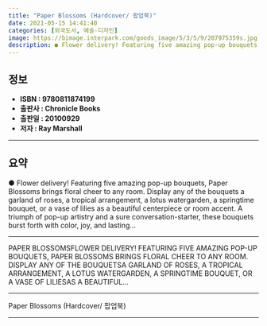 ```yaml
---
title: "Paper Blossoms (Hardcover/ 팝업북)"
date: 2021-05-15 14:41:40
categories: [외국도서, 예술-디자인]
image: https://bimage.interpark.com/goods_image/5/3/5/9/207975359s.jpg
description: ● Flower delivery! Featuring five amazing pop-up bouquets, Paper Blossoms brings floral cheer to any room. Display any of the bouquets a garland of roses, a tr
---
```


## **정보**

- **ISBN : 9780811874199**
- **출판사 : Chronicle Books**
- **출판일 : 20100929**
- **저자 : Ray Marshall**

------



## **요약**

●  Flower delivery! Featuring five amazing pop-up bouquets, Paper Blossoms brings floral cheer to any room. Display any of the bouquets a garland of roses, a tropical arrangement, a lotus watergarden, a springtime bouquet, or a vase of lilies as a beautiful centerpiece or room accent. A triumph of pop-up artistry and a sure conversation-starter, these bouquets burst forth with color, joy, and lasting...

------

PAPER BLOSSOMSFLOWER DELIVERY! FEATURING FIVE AMAZING POP-UP BOUQUETS, PAPER BLOSSOMS BRINGS FLORAL CHEER TO ANY ROOM. DISPLAY ANY OF THE BOUQUETSA GARLAND OF ROSES, A TROPICAL ARRANGEMENT, A LOTUS WATERGARDEN, A SPRINGTIME BOUQUET, OR A VASE OF LILIESAS A BEAUTIFUL... 

------


Paper Blossoms (Hardcover/ 팝업북) 

------


